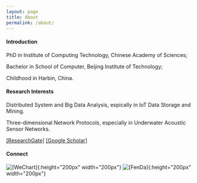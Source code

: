 ```yaml
---
layout: page
title: About
permalink: /about/
---
```


#### Introduction

PhD in Institute of Computing Technology, Chinese Academy of Sciences; 

Bachelor in School of Computer, Beijing Institute of Technology; 

Childhood in Harbin, China.

#### Research Interests

Distributed System and Big Data Analysis, espically in IoT Data Storage and Mining.

Three-dimensional Network Protocols, especially in Underwater Acoustic Sensor Networks.

[[ResearchGate]](https://www.researchgate.net/profile/Boyu_Diao?ev=hdr_xprf&_sg=TvlT1rJ2470rN-dHxEzAOcOpqB7F17gazZjsuOMyl2w5hVujN5cVZ6z_9UC6ZkU_NP7LJ0wnDk54dTdwos73O7dx)  [[Google Scholar]](https://scholar.google.com/citations?user=RiopSv4AAAAJ&hl=zh-CN)


#### Connect

![[WeChart]](http://diaoboyu.cn/image/weichart.jpg "WeChart"){:height="200px" width="200px"} ![[FenDa]](http://diaoboyu.cn/image/fenda.png "FenDa"){:height="200px" width="200px"}


